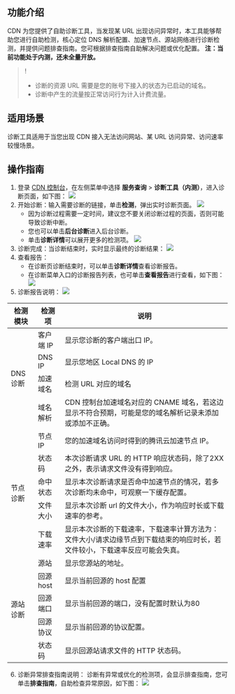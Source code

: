 ## 功能介绍

CDN 为您提供了自助诊断工具，当发现某 URL 出现访问异常时，本工具能够帮助您进行自助检测，核心定位 DNS 解析配置、加速节点、源站网络进行诊断检测，并提供问题排查指南。您可根据排查指南自助解决问题或优化配置。
**注：当前功能处于内测，还未全量开放。**

>! 
>- 诊断的资源 URL 需要是您的账号下接入的状态为已启动的域名。
>- 诊断中产生的流量按正常访问行为计入计费流量。

## 适用场景
诊断工具适用于当您出现 CDN 接入无法访问网站、某 URL 访问异常、访问速率较慢场景。

## 操作指南
1. 登录 [CDN 控制台](https://console.cloud.tencent.com/cdn)，在左侧菜单中选择 **服务查询** > **诊断工具（内测）**，进入诊断页面，如下图：
![](https://qcloudimg.tencent-cloud.cn/raw/48e57bdc5b8e8c621f6db4cf9083438a.png)
2. 开始诊断：输入需要诊断的链接，单击**检测**，弹出实时诊断页面。
![](https://qcloudimg.tencent-cloud.cn/raw/f5c734a0b86b769b67fa2ffc64b90231.png)
	- 因为诊断过程需要一定时间，建议您不要关闭诊断过程的页面，否则可能导致诊断中断。
	- 您也可以单击**后台诊断**进入后台诊断。
	- 单击**诊断详情**可以展开更多的检测项。
![](https://qcloudimg.tencent-cloud.cn/raw/6044eaa400477c5e1ccce7d34a571430.png)
3. 诊断完成：当诊断结束时，实时显示最终的诊断结果：
![](https://qcloudimg.tencent-cloud.cn/raw/dc5613b762e5a4f4dff5d514a86187ef.png)
4. 查看报告：
	- 在诊断页诊断结束时，可以单击**诊断详情**查看诊断报告。
	- 在诊断菜单入口的诊断报告列表，也可单击**查看报告**进行查看，如下图：
![](https://qcloudimg.tencent-cloud.cn/raw/73f25a5728ecd55f06a32def173382fd.png)
5. 诊断报告说明：
![](https://qcloudimg.tencent-cloud.cn/raw/4c020aae2e2fe7afc3700c7457571f3c.png)

<table>
<thead>
<tr>
<th>检测模块</th>
<th>检测项</th>
<th>说明</th>
</tr>
</thead>
<tbody><tr>
<td rowspan="4">DNS 诊断</td>
<td>客户端 IP</td>
<td>显示您诊断的客户端出口 IP。</td>
</tr>
<tr>
<td>DNS IP</td>
<td>显示您地区 Local DNS 的 IP</td>
</tr>
<tr>
<td>加速域名</td>
<td>检测 URL 对应的域名</td>
</tr>
<tr>
<td>域名解析</td>
<td>CDN 控制台加速域名对应的 CNAME 域名，若这边显示不符合预期，可能是您的域名解析记录未添加或添加不正确。</td>
</tr>
<tr>
<td rowspan="5">节点诊断</td>
<td>节点 IP</td>
<td>您的加速域名访问时得到的腾讯云加速节点 IP。</td>
</tr>
<tr>
<td>状态码</td>
<td>本次诊断请求 URL 的 HTTP 响应状态码，除了2XX之外，表示请求文件没有得到响应。</td>
</tr>
<tr>
<td>命中状态</td>
<td>显示本次诊断请求是否命中加速节点的情况，若多次诊断均未命中，可观察一下缓存配置。</td>
</tr>
<tr>
<td>文件大小</td>
<td>显示本次诊断 url 的文件大小，作为响应时长或下载速率的参考。</td>
</tr>
<tr>
<td>下载速率</td>
<td>显示本次诊断的下载速率，下载速率计算方法为：文件大小/请求边缘节点到下载结束的响应时长，若文件较小，下载速率反应可能会失真。</td>
</tr>
<tr>
<td rowspan="5">源站诊断</td>
<td>源站</td>
<td>显示您源站的地址。</td>
</tr>
<tr>
<td>回源 host</td>
<td>显示当前回源的 host 配置</td>
</tr>
<tr>
<td>回源端口</td>
<td>显示当前回源的端口，没有配置时默认为80</td>
</tr>
<tr>
<td>回源协议</td>
<td>显示当前回源的协议配置。</td>
</tr>
<tr>
<td>状态码</td>
<td>显示回源站请求文件的 HTTP 状态码。</td>
</tr>
</tbody></table>

6. 诊断异常排查指南说明：
诊断有异常或优化的检测项，会显示排查指南，您可单击**排查指南**，自助检查异常原因，如下图：
![](https://qcloudimg.tencent-cloud.cn/raw/880b534d1c16fcc5a90d098461e467ae.png)
